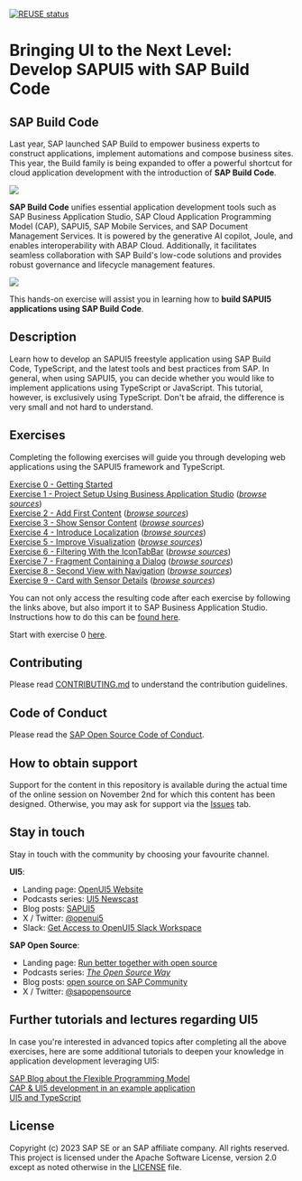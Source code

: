 [![REUSE status](https://api.reuse.software/badge/github.com/SAP-samples/teched2023-AD265)](https://api.reuse.software/info/github.com/SAP-samples/teched2023-AD265)

# Bringing UI to the Next Level: Develop SAPUI5 with SAP Build Code

## SAP Build Code
Last year, SAP launched SAP Build to empower business experts to construct applications, implement automations and compose business sites. This year, the Build family is being expanded to offer a powerful shortcut for cloud application development with the introduction of **SAP Build Code**.

![](images/img-build-code-architecture.png)

**SAP Build Code** unifies essential application development tools such as SAP Business Application Studio, SAP Cloud Application Programming Model (CAP), SAPUI5, SAP Mobile Services, and SAP Document Management Services. It is powered by the generative AI copilot, Joule, and enables interoperability with ABAP Cloud. Additionally, it facilitates seamless collaboration with SAP Build's low-code solutions and provides robust governance and lifecycle management features.

![](images/img-build-code-benefits.png)

This hands-on exercise will assist you in learning how to **build SAPUI5 applications using SAP Build Code**.

## Description

Learn how to develop an SAPUI5 freestyle application using SAP Build Code, TypeScript, and the latest tools and best practices from SAP. In general, when using SAPUI5, you can decide whether you would like to implement applications using TypeScript or JavaScript. This tutorial, however, is exclusively using TypeScript. Don't be afraid, the difference is very small and not hard to understand.

## Exercises

Completing the following exercises will guide you through developing web applications using the SAPUI5 framework and TypeScript.

[Exercise 0 - Getting Started](exercises/ex0/)<br>
[Exercise 1 - Project Setup Using Business Application Studio](exercises/ex1/) (*[browse sources](https://github.com/SAP-samples/teched2023-AD265/tree/code/exercises/ex1)*)<br>
[Exercise 2 - Add First Content](exercises/ex2/) (*[browse sources](https://github.com/SAP-samples/teched2023-AD265/tree/code/exercises/ex2)*)<br>
[Exercise 3 - Show Sensor Content](exercises/ex3/) (*[browse sources](https://github.com/SAP-samples/teched2023-AD265/tree/code/exercises/ex3)*)<br>
[Exercise 4 - Introduce Localization](exercises/ex4/) (*[browse sources](https://github.com/SAP-samples/teched2023-AD265/tree/code/exercises/ex4)*)<br>
[Exercise 5 - Improve Visualization](exercises/ex5/) (*[browse sources](https://github.com/SAP-samples/teched2023-AD265/tree/code/exercises/ex5)*)<br>
[Exercise 6 - Filtering With the IconTabBar](exercises/ex6/) (*[browse sources](https://github.com/SAP-samples/teched2023-AD265/tree/code/exercises/ex6)*)<br>
[Exercise 7 - Fragment Containing a Dialog](exercises/ex7/) (*[browse sources](https://github.com/SAP-samples/teched2023-AD265/tree/code/exercises/ex7)*)<br>
[Exercise 8 - Second View with Navigation](exercises/ex8/) (*[browse sources](https://github.com/SAP-samples/teched2023-AD265/tree/code/exercises/ex8)*)<br>
[Exercise 9 - Card with Sensor Details](exercises/ex9/) (*[browse sources](https://github.com/SAP-samples/teched2023-AD265/tree/code/exercises/ex9)*)<br>
<!-- [Exercise 10  - Deployment to SAP BTP - Cloud Foundry runtime](exercises/ex10/) -->

You can not only access the resulting code after each exercise by following the links above, but also import it to SAP Business Application Studio. Instructions how to do this can be [found here](https://github.com/SAP-samples/teched2023-AD265/tree/code).

Start with exercise 0 [here](exercises/ex0/).

## Contributing
Please read [CONTRIBUTING.md](./CONTRIBUTING.md) to understand the contribution guidelines.

## Code of Conduct
Please read the [SAP Open Source Code of Conduct](https://github.com/SAP-samples/.github/blob/main/CODE_OF_CONDUCT.md).

## How to obtain support
Support for the content in this repository is available during the actual time of the online session on November 2nd for which this content has been designed. Otherwise, you may ask for support via the [Issues](../../issues) tab.

## Stay in touch
Stay in touch with the community by choosing your favourite channel.

**UI5**:
* Landing page: [OpenUI5 Website](https://openui5.org/)
* Podcasts series: [UI5 Newscast](https://podcast.opensap.info/ui5-newscast/)
* Blog posts: [SAPUI5](https://community.sap.com/t5/c-khhcw49343/SAPUI5/pd-p/500983881501772639608291559920477)
* X / Twitter: [@openui5](https://twitter.com/openui5)
* Slack: [Get Access to OpenUI5 Slack Workspace](https://ui5-slack-invite.cfapps.eu10.hana.ondemand.com/)

**SAP Open Source**:
* Landing page: [Run better together with open source](https://developers.sap.com/open-source.html)
* Podcasts series: *[The Open Source Way](https://podcast.opensap.info/open-source-way/2020/10/28/corona-warn-app-behind-the-scenes/)*
* Blog posts: [open source on SAP Community](https://blogs.sap.com/tags/b2aac474-1581-4b1b-8932-de5f60b52558/)
* X / Twitter: [@sapopensource](https://twitter.com/sapopensource)

## Further tutorials and lectures regarding UI5

In case you're interested in advanced topics after completing all the above exercises, here are some additional tutorials to deepen your knowledge in application development leveraging UI5:

[SAP Blog about the Flexible Programming Model](https://blogs.sap.com/2022/06/08/how-to-create-an-sap-fiori-app-using-sap-fiori-elements-sapui5-freestyle-or-a-mix-of-both-with-the-flexible-programming-model/)<br>
[CAP & UI5 development in an example application](https://github.com/SAP-samples/ui5-cap-event-app)<br>
[UI5 and TypeScript](https://github.com/SAP-samples/ui5-typescript-tutorial)<br>

## License
Copyright (c) 2023 SAP SE or an SAP affiliate company. All rights reserved. This project is licensed under the Apache Software License, version 2.0 except as noted otherwise in the [LICENSE](LICENSES/Apache-2.0.txt) file.
